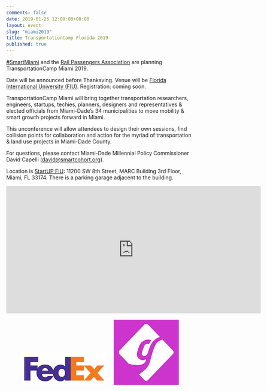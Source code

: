 ```yaml
---
comments: false
date: 2019-01-25 12:00:00+00:00
layout: event
slug: "miami2019"
title: TransportationCamp Florida 2019
published: true
---
```

[#SmartMiami](https://twitter.com/hashtag/SmartMiami) and the [Rail Passengers Association](https://www.railpassengers.org/) are planning TransportationCamp Miami 2019.

Date will be announced before Thanksving. Venue will be [Florida International University (FIU)](https://www.fiu.edu/). Registration: coming soon.

TransportationCamp Miami will bring together transportation researchers, engineers, startups, techies, planners, designers and representatives & elected officials from Miami-Dade’s 34 municipalities to move mobility & smart growth projects forward in Miami.

This unconference will allow attendees to design their own sessions, find collision points for collaboration and action for the myriad of transportation & land use projects in Miami-Dade County.

For questions, please contact Miami-Dade Millennial Policy Commissioner David Capelli (david@smartcohort.org).

Location is [StartUP FIU](http://startup.fiu.edu/): 11200 SW 8th Street, MARC Building 3rd Floor, Miami, FL 33174. There is a parking garage adjacent to the building.

<iframe src="https://www.google.com/maps/embed?pb=!1m14!1m8!1m3!1d7186.970972813066!2d-80.3776642408106!3d25.754523176511775!3m2!1i1024!2i768!4f13.1!3m3!1m2!1s0x0%3A0x2f554c4a12a2b699!2sStartUP+FIU!5e0!3m2!1sen!2sus!4v1538189595451" width="680" height="340" frameborder="0" style="border:0"></iframe>
<p align="center">
<img src="fedex.jpg" width="225" height="87"> &nbsp;&nbsp;&nbsp; <img src="getaround.jpeg" width="174" height="174">

